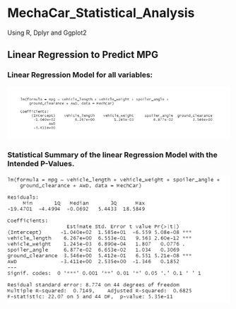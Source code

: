 # MechaCar_Statistical_Analysis
Using R, Dplyr and Ggplot2

## Linear Regression to Predict MPG

### Linear Regression Model for all variables:
![Linear](https://github.com/stephenanayashilliard/MechaCar_Statistical_Analysis/blob/main/Resources/Deliverable_one_linear.png)

### Statistical Summary of the linear Regression Model with the Intended P-Values.
![Summary](https://github.com/stephenanayashilliard/MechaCar_Statistical_Analysis/blob/main/Resources/Deliverable_summary.png)
